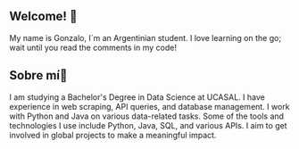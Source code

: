 ## Welcome! 👋
My name is Gonzalo, I´m an Argentinian student. I love learning on the go; wait until you read the comments in my code!

## Sobre mí👋
I am studying a Bachelor's Degree in Data Science at UCASAL. I have experience in web scraping, API queries, and database management. I work with Python and Java on various data-related tasks. Some of the tools and technologies I use include Python, Java, SQL, and various APIs. I aim to get involved in global projects to make a meaningful impact.
